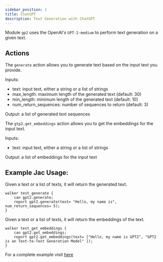 ```yaml
---
sidebar_position: 1
title: ChatGPT
description: Text Generation with ChatGPT
---
```


Module `gp2` uses the OpenAI's `GPT-2-medium` to perform text generation on a given text.

## Actions

The `generate` action allows you to generate text based on the input text you provide.

Inputs:
- text: input text, either a string or a list of strings
- max_length: maximum length of the generated text (default: 30)
- min_length: minimum length of the generated text (default: 10)
- num_return_sequences: number of sequences to return (default: 3)

Output: a list of generated text sequences

The `gtp2.get_embeddings` action allows you to get the embeddings for the input text.

Inputs:
- text: input text, either a string or a list of strings

Output: a list of embeddings for the input text

## Example Jac Usage:
Given a text or a list of texts, it will return the generated text.

```
walker test_generate {
    can gpt2.generate;
    report gpt2.generate(text= "Hello, my name is", num_return_sequences= 5);
}
```

Given a text or a list of texts, it will return the embeddings of the text.

```
walker test_get_embeddings {
    can gpt2.get_embeddings;
    report gpt2.get_embeddings(text= ["Hello, my name is GPT2", "GPT2 is an Text-to-Text Generation Model" ]);
}
```
For a complete example visit [here](../../../../../tutorials/jaseci_ai_kit/jac_nlp/gpt2)

